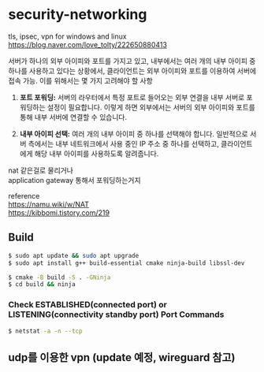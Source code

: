 # security-networking
tls, ipsec, vpn for windows and linux  
https://blog.naver.com/love_tolty/222650880413


서버가 하나의 외부 아이피와 포트를 가지고 있고, 내부에서는 여러 개의 내부 아이피 중 하나를 사용하고 있다는 상황에서, 클라이언트는 외부 아이피와 포트를 이용하여 서버에 접속 가능. 이를 위해서는 몇 가지 고려해야 할 사항

1. **포트 포워딩:** 서버의 라우터에서 특정 포트로 들어오는 외부 연결을 내부 서버로 포워딩하는 설정이 필요합니다. 이렇게 하면 외부에서는 서버의 외부 아이피와 포트를 통해 내부 서버에 연결할 수 있습니다.

2. **내부 아이피 선택:** 여러 개의 내부 아이피 중 하나를 선택해야 합니다. 일반적으로 서버 측에서는 내부 네트워크에서 사용 중인 IP 주소 중 하나를 선택하고, 클라이언트에게 해당 내부 아이피를 사용하도록 알려줍니다.

nat 같은걸로 물리거나  
application gateway 통해서 포워딩하는거지  

reference  
https://namu.wiki/w/NAT  
https://kibbomi.tistory.com/219  

## Build
``` bash
$ sudo apt update && sudo apt upgrade
$ sudo apt install g++ build-essential cmake ninja-build libssl-dev
```
```bash
$ cmake -B build -S . -GNinja
$ cd build && ninja
```
### Check ESTABLISHED(connected port) or LISTENING(connectivity standby port) Port Commands
```bash
$ netstat -a -n --tcp
```

## udp를 이용한 vpn (update 예정, wireguard 참고)

